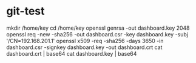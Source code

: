 # git-test
mkdir /home/key
cd /home/key
openssl genrsa -out dashboard.key 2048
openssl req -new -sha256 -out dashboard.csr -key dashboard.key -subj '/CN=192.168.201.1'
openssl x509 -req -sha256 -days 3650 -in dashboard.csr -signkey dashboard.key -out dashboard.crt
cat dashboard.crt | base64
cat dashboard.key | base64
